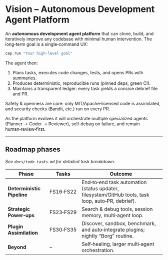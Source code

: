 # Vision – Autonomous Development Agent Platform

An **autonomous development agent platform** that can clone, build, and iteratively improve any codebase with minimal human intervention. The long‑term goal is a single‑command UX:

```bash
cap run "Your high‑level goal"
```

The agent then:

1. Plans tasks, executes code changes, tests, and opens PRs with summaries.  
2. Produces deterministic, reproducible runs (pinned deps, green CI).  
3. Maintains a transparent ledger: every task yields a concise debrief file and PR.

Safety & openness are core: only MIT/Apache‑licensed code is assimilated, and security checks (Bandit, etc.) run on every PR.

As the platform evolves it will orchestrate multiple specialized agents (Planner → Coder → Reviewer), self‑debug on failure, and remain human‑review‑first.

---

## Roadmap phases

*See `docs/todo_tasks.md` for detailed task breakdown.*

| Phase | Tasks | Outcome |
|-------|-------|---------|
| **Deterministic Pipeline** | FS16‑FS22 | End‑to‑end task automation (status updater, filesystem/GitHub tools, task loop, auto‑PR, debrief). |
| **Strategic Power‑ups** | FS23‑FS29 | Search & debug tools, session memory, multi‑agent loop. |
| **Plugin Assimilation** | FS30‑FS35 | Discover, sandbox, benchmark, and auto‑integrate plugins; nightly “Borg” routine. |
| **Beyond** | – | Self‑healing, larger multi‑agent orchestration. |

